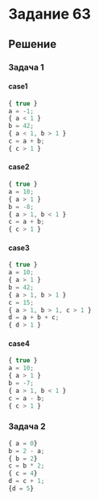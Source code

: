 # Задание 63

## Решение

### Задача 1

#### case1

```js
{ true }
a = -1;
{ a < 1 }
b = 42;
{ a < 1, b > 1 }
c = a + b;
{ c > 1 }
```

#### case2

```js
{ true }
a = 10;
{ a > 1 }
b = -8;
{ a > 1, b < 1 }
c = a + b;
{ c > 1 }
```

#### case3

```js
{ true }
a = 10;
{ a > 1 }
b = 42;
{ a > 1, b > 1 }
c = 15;
{ a > 1, b > 1, c > 1 }
d = a + b + c;
{ d > 1 }
```

#### case4

```js
{ true }
a = 10;
{ a > 1 }
b = -7;
{ a > 1, b < 1 }
c = a - b;
{ c > 1 }
```

### Задача 2

```js
{ a = 0}
b = 2 - a;
{ b = 2}
c = b * 2;
{ c = 4}
d = c + 1;
{d = 5}
```
